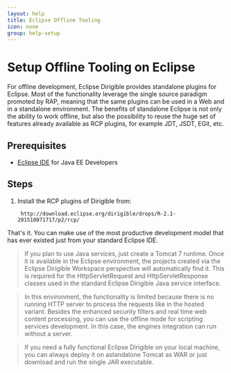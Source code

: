 ```yaml
---
layout: help
title: Eclipse Offline Tooling
icon: none
group: help-setup
---
```


Setup Offline Tooling on Eclipse
===




For offline development, Eclipse Dirigible provides standalone plugins for Eclipse. Most of the functionality leverage the single source paradigm promoted by RAP, meaning that the same plugins can be used in a Web and in a standalone environment. The benefits of standalone Eclipse is not only the ability to work offline, but also the possibility to reuse the huge set of features already available as RCP plugins, for example JDT, JSDT, EGit, etc. 

Prerequisites
---

- [Eclipse IDE](https://www.eclipse.org/downloads/packages/eclipse-ide-java-ee-developers/marsr) for Java EE Developers

Steps
---

1. Install the RCP plugins of Dirigible from:

		http://download.eclipse.org/dirigible/drops/R-2.1-201510071717/p2/rcp/

That's it. You can make use of the most productive development model that has ever existed just from your standard Eclipse IDE.

> If you plan to use Java services, just create a Tomcat 7 runtime. Once it is available in the Eclipse environment, the projects created via the Eclipse Dirigible Workspace perspective will automatically find it. This is required for the HttpServletRequest and HttpServletResponse classes used in the standard Eclipse Dirigible Java service interface.

> In this environment, the functionality is limited because there is no running HTTP server to process the requests like in the hosted variant. Besides the enhanced security filters and real time web content processing, you can use the offline mode for scripting services development. In this case, the engines integration can run without a server.

> If you need a fully functional Eclipse Dirigible on your local machine, you can always deploy it on astandalone Tomcat as WAR or just download and run the single JAR executable.
